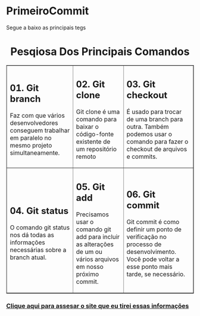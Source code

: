# PrimeiroCommit
<p>Segue a baixo as principais tegs </p>


<h1 align="center"> Pesqiosa Dos Principais Comandos</h1>

<table border="1"  align="center">
    <tr>
        <td>
        <h2>
          01. Git branch
        </h2>
          <p>
            Faz com que vários desenvolvedores conseguem trabalhar em paralelo no mesmo projeto simultaneamente.
          </p>
        </td>
        <td>
        <h2>
          02. Git clone
        </h2>
        <p>
          Git clone é uma comando para baixar o código-fonte existente de um repositório remoto
        </p>
        </td>
        <td>
        <h2>
          03. Git checkout
        </h2>
        <p>
          É usado para trocar de uma branch para outra. Também podemos usar o comando para fazer o checkout de arquivos e commits.
        </p>
        </td>
    </tr>
    <tr>
        <td>
        <h2>
        04. Git status
        </h2>
          <p>
            O comando git status nos dá todas as informações necessárias sobre a branch atual.
          </p>
        </td>
        <td>
          <h2>
            05. Git add
          </h2>
          <p>
            Precisamos usar o comando git add para incluir as alterações de um ou vários arquivos em nosso próximo commit.
          </p>
        </td>
        <td>
        <h2>
          06. Git commit
        </h2>
          <p>
            Git commit é como definir um ponto de verificação no processo de desenvolvimento. Você pode voltar a esse ponto mais tarde, se necessário.
          </p>
        </td>
    </tr>
</table>
<h3><a href="https://www.freecodecamp.org/portuguese/news/10-comandos-do-git-que-todo-desenvolvedor-deveria-conhecer/">Clique aqui para assesar o site que eu tirei essas informações</a></h3>
